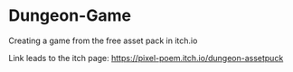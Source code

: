 # Dungeon-Game
Creating a game from the free asset pack in itch.io

Link leads to the itch page:
https://pixel-poem.itch.io/dungeon-assetpuck
